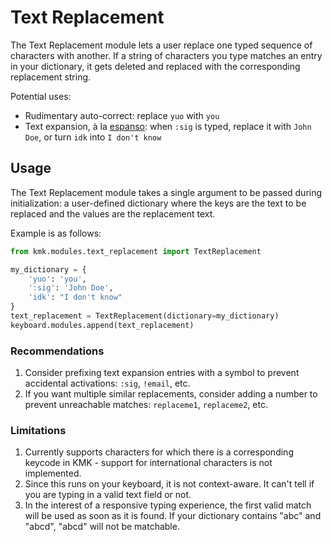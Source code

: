 # Text Replacement

The Text Replacement module lets a user replace one typed sequence of characters with another. If a string of characters you type matches an entry in your dictionary, it gets deleted and replaced with the corresponding replacement string.

Potential uses:

- Rudimentary auto-correct: replace `yuo` with `you`
- Text expansion, à la [espanso](https://github.com/federico-terzi/espanso): when `:sig` is typed, replace it with `John Doe`, or turn `idk` into `I don't know`

## Usage

The Text Replacement module takes a single argument to be passed during initialization: a user-defined dictionary where the keys are the text to be replaced and the values are the replacement text.

Example is as follows:

```python
from kmk.modules.text_replacement import TextReplacement

my_dictionary = {
    'yuo': 'you',
    ':sig': 'John Doe',
    'idk': "I don't know"
}
text_replacement = TextReplacement(dictionary=my_dictionary)
keyboard.modules.append(text_replacement)
```

### Recommendations

1. Consider prefixing text expansion entries with a symbol to prevent accidental activations: `:sig`, `!email`, etc.
2. If you want multiple similar replacements, consider adding a number to prevent unreachable matches: `replaceme1`, `replaceme2`, etc.

### Limitations

1. Currently supports characters for which there is a corresponding keycode in KMK - support for international characters is not implemented.
2. Since this runs on your keyboard, it is not context-aware. It can't tell if you are typing in a valid text field or not.
3. In the interest of a responsive typing experience, the first valid match will be used as soon as it is found. If your dictionary contains "abc" and "abcd", "abcd" will not be matchable.
